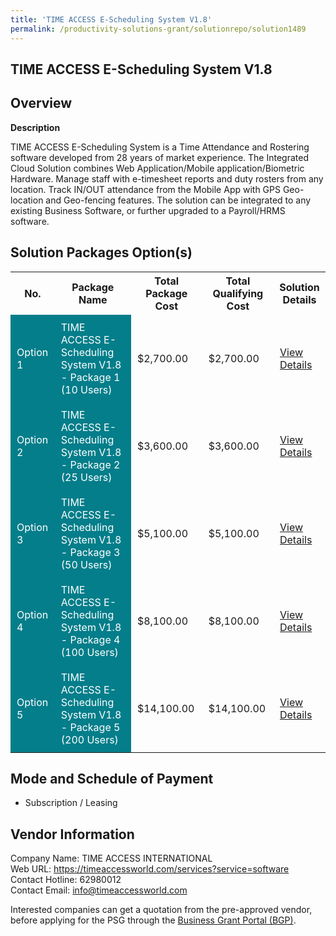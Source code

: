```yaml
---
title: 'TIME ACCESS E-Scheduling System V1.8'
permalink: /productivity-solutions-grant/solutionrepo/solution1489
---
```


## TIME ACCESS E-Scheduling System V1.8

## Overview

**Description**

TIME ACCESS E-Scheduling System is a Time Attendance and Rostering software developed from 28 years of market experience. The Integrated Cloud Solution combines Web Application/Mobile application/Biometric Hardware. Manage staff with e-timesheet reports and duty rosters from any location. Track IN/OUT attendance from the Mobile App with GPS Geo-location and Geo-fencing features. The solution can be integrated to any existing Business Software, or further upgraded to a Payroll/HRMS software.

## Solution Packages Option(s)

<table>
<tr>
<th><b>No.</b></th>
<th><b>Package Name</b></th>
<th><b>Total Package Cost</b></th>
<th><b>Total Qualifying Cost</b></th>
<th><b>Solution Details</b></th>
</tr>
<tr>
<td style='padding: 10px; background-color: #037E8A; color: #FFFFFF;'>Option 1</td>
<td style='padding: 10px; background-color: #037E8A; color: #FFFFFF;'>TIME ACCESS E-Scheduling System V1.8 - Package 1 (10 Users)</td>
<td style='padding: 10px;'>$2,700.00</td>
<td style='padding: 10px;'>$2,700.00</td>
<td style='padding: 10px;'><a href='/images/psg/TimeAccess_Desensitised_Annex_3_Part_1.pdf' target='_blank'>View Details</a></td>
</tr>
<tr>
<td style='padding: 10px; background-color: #037E8A; color: #FFFFFF;'>Option 2</td>
<td style='padding: 10px; background-color: #037E8A; color: #FFFFFF;'>TIME ACCESS E-Scheduling System V1.8 - Package 2 (25 Users)</td>
<td style='padding: 10px;'>$3,600.00</td>
<td style='padding: 10px;'>$3,600.00</td>
<td style='padding: 10px;'><a href='/images/psg/TimeAccess_Desensitised_Annex_3_Part_2.pdf' target='_blank'>View Details</a></td>
</tr>
<tr>
<td style='padding: 10px; background-color: #037E8A; color: #FFFFFF;'>Option 3</td>
<td style='padding: 10px; background-color: #037E8A; color: #FFFFFF;'>TIME ACCESS E-Scheduling System V1.8 - Package 3 (50 Users)</td>
<td style='padding: 10px;'>$5,100.00</td>
<td style='padding: 10px;'>$5,100.00</td>
<td style='padding: 10px;'><a href='/images/psg/TimeAccess_Desensitised_Annex_3_Part_3.pdf' target='_blank'>View Details</a></td>
</tr>
<tr>
<td style='padding: 10px; background-color: #037E8A; color: #FFFFFF;'>Option 4</td>
<td style='padding: 10px; background-color: #037E8A; color: #FFFFFF;'>TIME ACCESS E-Scheduling System V1.8 - Package 4 (100 Users)</td>
<td style='padding: 10px;'>$8,100.00</td>
<td style='padding: 10px;'>$8,100.00</td>
<td style='padding: 10px;'><a href='/images/psg/TimeAccess_Desensitised_Annex_3_Part_4.pdf' target='_blank'>View Details</a></td>
</tr>
<tr>
<td style='padding: 10px; background-color: #037E8A; color: #FFFFFF;'>Option 5</td>
<td style='padding: 10px; background-color: #037E8A; color: #FFFFFF;'>TIME ACCESS E-Scheduling System V1.8 - Package 5 (200 Users)</td>
<td style='padding: 10px;'>$14,100.00</td>
<td style='padding: 10px;'>$14,100.00</td>
<td style='padding: 10px;'><a href='/images/psg/TimeAccess_Desensitised_Annex_3_Part_5.pdf' target='_blank'>View Details</a></td>
</tr>
</table>

## Mode and Schedule of Payment

 - Subscription / Leasing

## Vendor Information

 Company Name: TIME ACCESS INTERNATIONAL<br>Web URL: https://timeaccessworld.com/services?service=software<br>Contact Hotline: 62980012<br>Contact Email: info@timeaccessworld.com

Interested companies can get a quotation from the pre-approved vendor, before applying for the PSG through the <a href='https://www.businessgrants.gov.sg/' target='_blank' rel='noopener'>Business Grant Portal (BGP)</a>.

<script src="/jquery/resize-tables.js"></script>
